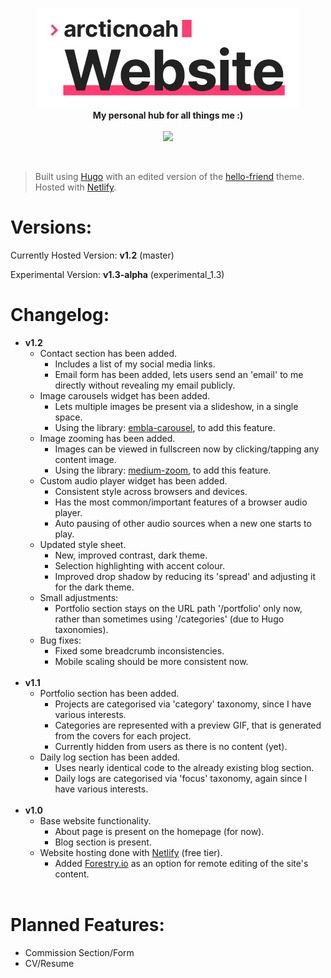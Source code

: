 <p align="center">
    <img src="github/readme-header.jpg">
    <br>
    <b>My personal hub for all things me :)</b>
    <br>
    <br>
    <img src="https://api.netlify.com/api/v1/badges/6055c57f-dd7d-44bf-9d3f-ba5d76a3576b/deploy-status">
</p>

<br>

> Built using [Hugo](https://gohugo.io) with an edited version of the [hello-friend](https://github.com/panr/hugo-theme-hello-friend) theme. Hosted with [Netlify](https://netlify.com/).

# Versions:

Currently Hosted Version: **v1.2** (master)

Experimental Version: **v1.3-alpha** (experimental_1.3)

# Changelog:

- **v1.2**
    - Contact section has been added.
        - Includes a list of my social media links.
        - Email form has been added, lets users send an 'email' to me directly without revealing my email publicly.
    - Image carousels widget has been added.
        - Lets multiple images be present via a slideshow, in a single space.
        - Using the library: [embla-carousel](https://github.com/davidcetinkaya/embla-carousel), to add this feature.
    - Image zooming has been added.
        - Images can be viewed in fullscreen now by clicking/tapping any content image.
        - Using the library: [medium-zoom](https://github.com/francoischalifour/medium-zoom), to add this feature.
    - Custom audio player widget has been added.
        - Consistent style across browsers and devices.
        - Has the most common/important features of a browser audio player.
        - Auto pausing of other audio sources when a new one starts to play.
    - Updated style sheet.
        - New, improved contrast, dark theme.
        - Selection highlighting with accent colour.
        - Improved drop shadow by reducing its 'spread' and adjusting it for the dark theme.
    - Small adjustments:
        - Portfolio section stays on the URL path '/portfolio' only now, rather than sometimes using '/categories' (due to Hugo taxonomies).
    - Bug fixes:
        - Fixed some breadcrumb inconsistencies.
        - Mobile scaling should be more consistent now.
<br><br>
- **v1.1**
    - Portfolio section has been added.
        - Projects are categorised via 'category' taxonomy, since I have various interests.
        - Categories are represented with a preview GIF, that is generated from the covers for each project.
        - Currently hidden from users as there is no content (yet).
    - Daily log section has been added.
        - Uses nearly identical code to the already existing blog section.
        - Daily logs are categorised via 'focus' taxonomy, again since I have various interests.
<br><br>
- **v1.0**
    - Base website functionality.
        - About page is present on the homepage (for now).
        - Blog section is present.
    - Website hosting done with [Netlify](https://netlify.com) (free tier).
        - Added [Forestry.io](https://Forestry.io) as an option for remote editing of the site's content.
<br><br>
# Planned Features:

- Commission Section/Form
- CV/Resume
